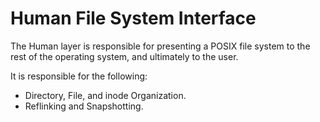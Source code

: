 Human File System Interface
===========================

The Human layer is responsible for presenting a POSIX
file system to the rest of the operating system, and
ultimately to the user.

It is responsible for the following:

* Directory, File, and inode Organization.
* Reflinking and Snapshotting.
